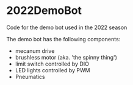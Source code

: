 # 2022DemoBot
Code for the demo bot used in the 2022 season

The demo bot has the following components:
- mecanum drive
- brushless motor (aka. 'the spinny thing')
- limit switch controlled by DIO
- LED lights controlled by PWM
- Pneumatics
